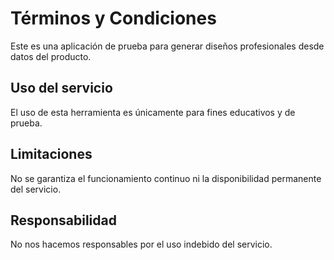 # Términos y Condiciones

Este es una aplicación de prueba para generar diseños profesionales desde datos del producto.

## Uso del servicio

El uso de esta herramienta es únicamente para fines educativos y de prueba.

## Limitaciones

No se garantiza el funcionamiento continuo ni la disponibilidad permanente del servicio.

## Responsabilidad

No nos hacemos responsables por el uso indebido del servicio.
